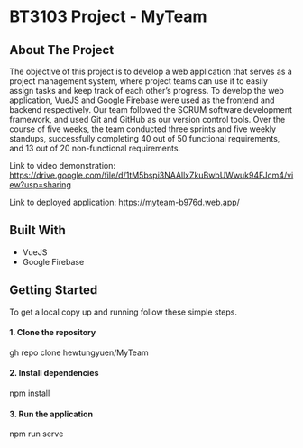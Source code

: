# BT3103 Project - MyTeam

## About The Project
The objective of this project is to develop a web application that serves as a project management
system, where project teams can use it to easily assign tasks and keep track of each other’s
progress. To develop the web application, VueJS and Google Firebase were used as the frontend
and backend respectively. Our team followed the SCRUM software development framework, and
used Git and GitHub as our version control tools. Over the course of five weeks, the team
conducted three sprints and five weekly standups, successfully completing 40 out of 50 functional
requirements, and 13 out of 20 non-functional requirements.

Link to video demonstration: https://drive.google.com/file/d/1tM5bspi3NAAllxZkuBwbUWwuk94FJcm4/view?usp=sharing

Link to deployed application: https://myteam-b976d.web.app/

## Built With

* VueJS
* Google Firebase

<!-- GETTING STARTED -->
## Getting Started

To get a local copy up and running follow these simple steps.

#### 1. Clone the repository 
   
gh repo clone hewtungyuen/MyTeam

#### 2. Install dependencies 

npm install 

#### 3. Run the application 

npm run serve
